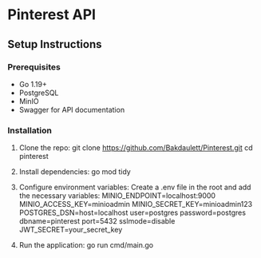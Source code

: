 # Pinterest API

## Setup Instructions

### Prerequisites
- Go 1.19+
- PostgreSQL
- MinIO
- Swagger for API documentation

### Installation

1. Clone the repo:
     git clone https://github.com/Bakdaulett/Pinterest.git
     cd pinterest
   
2. Install dependencies:
    go mod tidy

3. Configure environment variables: Create a .env file in the root and add the necessary variables:
    MINIO_ENDPOINT=localhost:9000
    MINIO_ACCESS_KEY=minioadmin
    MINIO_SECRET_KEY=minioadmin123
    POSTGRES_DSN=host=localhost user=postgres password=postgres dbname=pinterest port=5432 sslmode=disable
    JWT_SECRET=your_secret_key

4. Run the application:
    go run cmd/main.go

